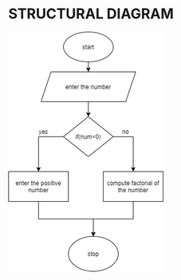 # STRUCTURAL DIAGRAM
![structural diagram](https://github.com/99003572/Arya-Calculator/blob/master/2.%20Design/Low%20Level%20Design/factorial/structural.png)



